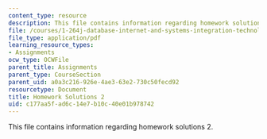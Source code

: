 ```yaml
---
content_type: resource
description: This file contains information regarding homework solutions 2.
file: /courses/1-264j-database-internet-and-systems-integration-technologies-fall-2013/c177aa5fad6c14e7b10c40e01b978742_MIT1_264JF13_HW2_sol.pdf
file_type: application/pdf
learning_resource_types:
- Assignments
ocw_type: OCWFile
parent_title: Assignments
parent_type: CourseSection
parent_uid: a0a3c216-926e-4ae3-63e2-730c50fecd92
resourcetype: Document
title: Homework Solutions 2
uid: c177aa5f-ad6c-14e7-b10c-40e01b978742
---
```

This file contains information regarding homework solutions 2.

